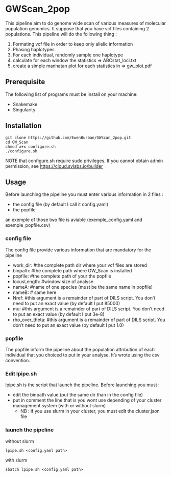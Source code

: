 # GWScan_2pop
This pipeline aim to do genome wide scan of various measures of  molecular population genomics. 
It suppose that you have vcf files containing 2 populations.
This pipeline will do the following thing : 
1. Formating vcf file in order to keep only allelic information
2. Phasing haplotypes
3. For each individual, randomly sample one haplotype
4. calculate for each window the statistics => ABCstat_loci.txt
5. create a simple manhatan plot for each statistics in => gw_plot.pdf
 
## Prerequisite
The following list of programs must be install on your machine:
- Snakemake
- Singularity

## Installation
```
git clone https://github.com/EwenBurban/GWScan_2pop.git
cd GW_Scan
chmod a+x configure.sh
./configure.sh
```
NOTE that configure.sh require sudo privileges. If you cannot obtain admin permission, see https://cloud.sylabs.io/builder
## Usage
Before launching the pipeline you must enter various information in 2 files :
- the config file (by default I call it config.yaml) 
- the popfile

an exemple of those two file is aviable (exemple_config.yaml and exemple_popfile.csv)

### config file

The config file provide various information that are mandatory for the pipeline

- work_dir: #the complete path dir where your vcf files are stored
- binpath: #the complete path where GW_Scan is installed
- popfile: #the complete path of your the popfile
- locusLength: #window size of analyse
- nameA: #name of one species (must be the same name in popfile)
- nameB: # same here
- Nref: #this argument is a remainder of part of DILS script. You don’t need to put an exact value (by default I put 85000)
- mu: #this argument is a remainder of part of DILS script. You don’t need to put an exact value (by default I put 3e-8)
- rho_over_theta: #this argument is a remainder of part of DILS script. You don’t need to put an exact value (by default I put 1.0)

### popfile
The popfile inform the pipeline about the population attribution of each individual that you choiced to put in your analyse.
It’s wrote using the csv convention.

### Edit lpipe.sh
lpipe.sh is the script that launch the pipeline. Before launching you must :
- edit the binpath value (put the same dir than in the config file)
- put in comment the line that is you wont use depending of  your cluster management system (with or without slurm)
    - NB : if you use slurm in your cluster, you must edit the cluster.json file
### launch the pipeline

without slurm
```
lpipe.sh <config.yaml path>
```
with slurm
```
sbatch lpipe.sh <config.yaml path>
```

